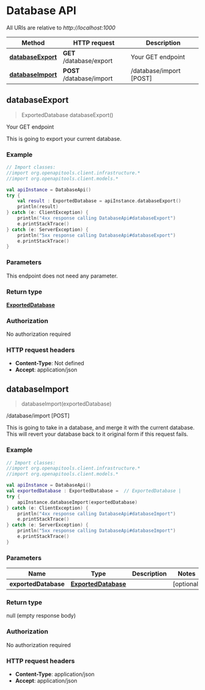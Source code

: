 # Database API

All URIs are relative to *http://localhost:1000*

Method | HTTP request | Description
------------- | ------------- | -------------
[**databaseExport**](DatabaseApi.md#databaseexport) | **GET** /database/export | Your GET endpoint
[**databaseImport**](DatabaseApi.md#databaseimport) | **POST** /database/import | /database/import [POST]


<a id="databaseExport"></a>
## **databaseExport**
> ExportedDatabase databaseExport()

Your GET endpoint

This is going to export your current database.

### Example
```kotlin
// Import classes:
//import org.openapitools.client.infrastructure.*
//import org.openapitools.client.models.*

val apiInstance = DatabaseApi()
try {
    val result : ExportedDatabase = apiInstance.databaseExport()
    println(result)
} catch (e: ClientException) {
    println("4xx response calling DatabaseApi#databaseExport")
    e.printStackTrace()
} catch (e: ServerException) {
    println("5xx response calling DatabaseApi#databaseExport")
    e.printStackTrace()
}
```

### Parameters
This endpoint does not need any parameter.

### Return type

[**ExportedDatabase**](ExportedDatabase.md)

### Authorization

No authorization required

### HTTP request headers

 - **Content-Type**: Not defined
 - **Accept**: application/json

<a id="databaseImport"></a>
## **databaseImport**
> databaseImport(exportedDatabase)

/database/import [POST]

This is going to take in a database, and merge it with the current database. This will revert your database back to it original form if this request fails.

### Example
```kotlin
// Import classes:
//import org.openapitools.client.infrastructure.*
//import org.openapitools.client.models.*

val apiInstance = DatabaseApi()
val exportedDatabase : ExportedDatabase =  // ExportedDatabase | 
try {
    apiInstance.databaseImport(exportedDatabase)
} catch (e: ClientException) {
    println("4xx response calling DatabaseApi#databaseImport")
    e.printStackTrace()
} catch (e: ServerException) {
    println("5xx response calling DatabaseApi#databaseImport")
    e.printStackTrace()
}
```

### Parameters

Name | Type | Description  | Notes
------------- | ------------- | ------------- | -------------
 **exportedDatabase** | [**ExportedDatabase**](ExportedDatabase.md)|  | [optional]

### Return type

null (empty response body)

### Authorization

No authorization required

### HTTP request headers

 - **Content-Type**: application/json
 - **Accept**: application/json

